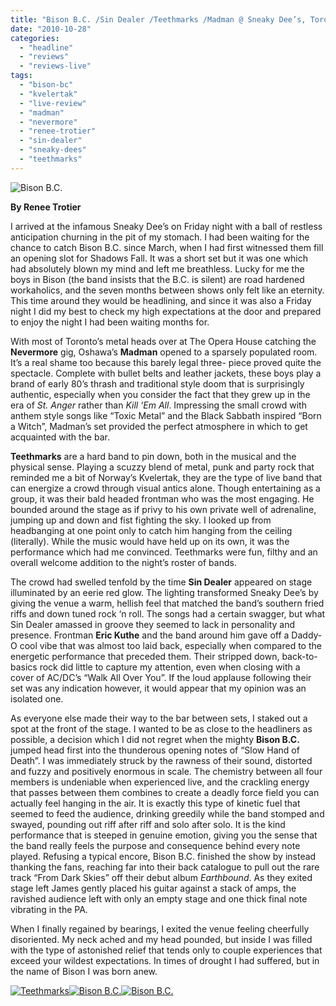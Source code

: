 ```yaml
---
title: "Bison B.C. /Sin Dealer /Teethmarks /Madman @ Sneaky Dee’s, Toronto ON, Oct. 22, 2010"
date: "2010-10-28"
categories: 
  - "headline"
  - "reviews"
  - "reviews-live"
tags: 
  - "bison-bc"
  - "kvelertak"
  - "live-review"
  - "madman"
  - "nevermore"
  - "renee-trotier"
  - "sin-dealer"
  - "sneaky-dees"
  - "teethmarks"
---
```


![](http://www.hellbound.ca/wp-content/uploads/2010/10/bison2.jpg "Bison B.C.")

**By Renee Trotier**

I arrived at the infamous Sneaky Dee’s on Friday night with a ball of restless anticipation churning in the pit of my stomach. I had been waiting for the chance to catch Bison B.C. since March, when I had first witnessed them fill an opening slot for Shadows Fall. It was a short set but it was one which had absolutely blown my mind and left me breathless. Lucky for me the boys in Bison (the band insists that the B.C. is silent) are road hardened workaholics, and the seven months between shows only felt like an eternity. This time around they would be headlining, and since it was also a Friday night I did my best to check my high expectations at the door and prepared to enjoy the night I had been waiting months for.

With most of Toronto’s metal heads over at The Opera House catching the **Nevermore** gig, Oshawa’s **Madman** opened to a sparsely populated room. It’s a real shame too because this barely legal three- piece proved quite the spectacle. Complete with bullet belts and leather jackets, these boys play a brand of early 80’s thrash and traditional style doom that is surprisingly authentic, especially when you consider the fact that they grew up in the era of _St. Anger_ rather than _Kill ‘Em All_. Impressing the small crowd with anthem style songs like “Toxic Metal” and the Black Sabbath inspired “Born a Witch”, Madman’s set provided the perfect atmosphere in which to get acquainted with the bar.

**Teethmarks** are a hard band to pin down, both in the musical and the physical sense. Playing a scuzzy blend of metal, punk and party rock that reminded me a bit of Norway’s Kvelertak, they are the type of live band that can energize a crowd through visual antics alone. Though entertaining as a group, it was their bald headed frontman who was the most engaging. He bounded around the stage as if privy to his own private well of adrenaline, jumping up and down and fist fighting the sky. I looked up from headbanging at one point only to catch him hanging from the ceiling (literally). While the music would have held up on its own, it was the performance which had me convinced. Teethmarks were fun, filthy and an overall welcome addition to the night’s roster of bands.

The crowd had swelled tenfold by the time **Sin Dealer** appeared on stage illuminated by an eerie red glow. The lighting transformed Sneaky Dee’s by giving the venue a warm, hellish feel that matched the band’s southern fried riffs and down tuned rock ‘n roll. The songs had a certain swagger, but what Sin Dealer amassed in groove they seemed to lack in personality and presence. Frontman **Eric Kuthe** and the band around him gave off a Daddy-O cool vibe that was almost too laid back, especially when compared to the energetic performance that preceded them. Their stripped down, back-to-basics rock did little to capture my attention, even when closing with a cover of AC/DC’s “Walk All Over You”. If the loud applause following their set was any indication however, it would appear that my opinion was an isolated one.

As everyone else made their way to the bar between sets, I staked out a spot at the front of the stage. I wanted to be as close to the headliners as possible, a decision which I did not regret when the mighty **Bison B.C.** jumped head first into the thunderous opening notes of “Slow Hand of Death”. I was immediately struck by the rawness of their sound, distorted and fuzzy and positively enormous in scale. The chemistry between all four members is undeniable when experienced live, and the crackling energy that passes between them combines to create a deadly force field you can actually feel hanging in the air. It is exactly this type of kinetic fuel that seemed to feed the audience, drinking greedily while the band stomped and swayed, pounding out riff after riff and solo after solo. It is the kind performance that is steeped in genuine emotion, giving you the sense that the band really feels the purpose and consequence behind every note played. Refusing a typical encore, Bison B.C. finished the show by instead thanking the fans, reaching far into their back catalogue to pull out the rare track “From Dark Skies” off their debut album _Earthbound_. As they exited stage left James gently placed his guitar against a stack of amps, the ravished audience left with only an empty stage and one thick final note vibrating in the PA.

When I finally regained by bearings, I exited the venue feeling cheerfully disoriented. My neck ached and my head pounded, but inside I was filled with the type of astonished relief that tends only to couple experiences that exceed your wildest expectations. In times of drought I had suffered, but in the name of Bison I was born anew.

[![](http://www.hellbound.ca/wp-content/uploads/2010/10/teethmarks-150x150.jpg "Teethmarks")](http://www.hellbound.ca/wp-content/uploads/2010/10/teethmarks.jpg)[![](http://www.hellbound.ca/wp-content/uploads/2010/10/bison1-150x150.jpg "Bison B.C.")](http://www.hellbound.ca/wp-content/uploads/2010/10/bison1.jpg)[![](http://www.hellbound.ca/wp-content/uploads/2010/10/bison3-150x150.jpg "Bison B.C.")](http://www.hellbound.ca/wp-content/uploads/2010/10/bison3.jpg)
